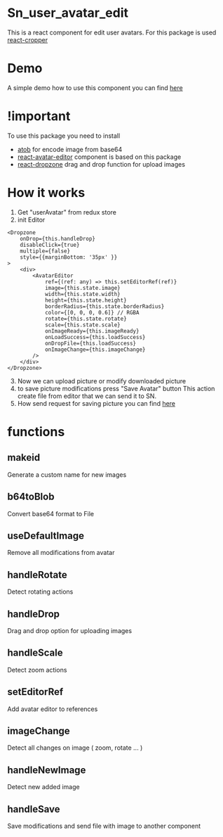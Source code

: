 # Sn_user_avatar_edit

This is a react component for edit user avatars.
For this package is used [react-cropper](https://github.com/roadmanfong/react-cropper)

# Demo 

A simple demo how to use this component you can find [here](https://github.com/edgardovbak/profil_module)

# !important

To use this package you need to install 

- [atob](https://www.npmjs.com/package/atob) for encode image from base64
- [react-avatar-editor](https://github.com/mosch/react-avatar-editor) component is based on this package
- [react-dropzone](https://github.com/react-dropzone/react-dropzone) drag and drop function for upload images

# How it works

1. Get "userAvatar" from redux store
2. init Editor 
```
<Dropzone
	onDrop={this.handleDrop}
	disableClick={true}
	multiple={false}
	style={{marginBottom: '35px' }}
>	
	<div>
		<AvatarEditor
			ref={(ref: any) => this.setEditorRef(ref)}
			image={this.state.image}
			width={this.state.width}
			height={this.state.height}
			borderRadius={this.state.borderRadius}
			color={[0, 0, 0, 0.6]} // RGBA
			rotate={this.state.rotate}
			scale={this.state.scale}
			onImageReady={this.imageReady}
			onLoadSuccess={this.loadSuccess}
			onDropFile={this.loadSuccess}
			onImageChange={this.imageChange}
		/>
	</div>
</Dropzone>
```
3. Now we can upload picture or modify downloaded picture
4. to save picture modifications press "Save Avatar" button
This action create file from editor that we can send it to SN.
5. How send request for saving picture you can find [here](https://github.com/edgardovbak/profil_module/blob/GetUserInfo/User_avatar/src/components/EditProfil.tsx)

# functions

## makeid 
Generate a custom name for new images

## b64toBlob 
Convert base64 format to File

## useDefaultImage
Remove all modifications from avatar

## handleRotate
Detect rotating actions

## handleDrop 
Drag and drop option for uploading images

## handleScale
Detect zoom actions

## setEditorRef 
Add avatar editor to references

## imageChange
Detect all changes on image ( zoom, rotate ... )

## handleNewImage 
Detect new added image

## handleSave 
Save modifications and send file with image to another component

